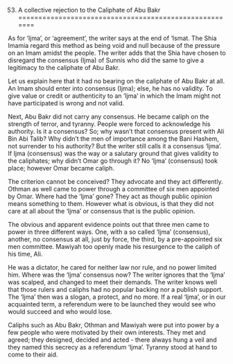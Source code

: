 53. A collective rejection to the Caliphate of Abu Bakr
=======================================================

As for ‘Ijma’, or ‘agreement’, the writer says at the end of ‘Ismat. The
Shia Imamia regard this method as being void and null because of the
pressure on an Imam amidst the people. The writer adds that the Shia
have chosen to disregard the consensus (Ijma) of Sunnis who did the same
to give a legitimacy to the caliphate of Abu Bakr.

Let us explain here that it had no bearing on the caliphate of Abu Bakr
at all. An Imam should enter into consensus (Ijma); else, he has no
validity. To give value or credit or authenticity to an ‘Ijma’ in which
the Imam might not have participated is wrong and not valid.

Next, Abu Bakr did not carry any consensus. He became caliph on the
strength of terror, and tyranny. People were forced to acknowledge his
authority. Is it a consensus? So; why wasn’t that consensus present with
Ali Bin Abi Talib? Why didn’t the men of importance among the Bani
Hashem, not surrender to his authority? But the writer still calls it a
consensus ‘Ijma’. If Ijma (consensus) was the way or a salutary ground
that gives validity to the caliphates; why didn’t Omar go through it? No
‘Ijma’ (consensus) took place; however Omar became caliph.

The criterion cannot be conceived? They advocate and they act
differently. Othman as well came to power through a committee of six men
appointed by Omar. Where had the ‘Ijma’ gone? They act as though public
opinion means something to them. However what is obvious, is that they
did not care at all about the ‘Ijma’ or consensus that is the public
opinion.

The obvious and apparent evidence points out that three men came to
power in three different ways. One, with a so called ‘Ijma’ (consensus),
another, no consensus at all, just by force, the third, by a
pre-appointed six men committee. Mawiyah too openly made his resurgence
to the caliph of his time, Ali.

He was a dictator, he cared for neither law nor rule, and no power
limited him. Where was the ‘Ijma’ consensus now? The writer ignores that
the ‘Ijma’ was scalped, and changed to meet their demands. The writer
knows well that those rulers and caliphs had no popular backing nor a
publish support. The ‘Ijma’ then was a slogan, a protect, and no more.
If a real ‘Ijma’, or in our acquainted term, a referendum were to be
launched they would see who would succeed and who would lose.

Caliphs such as Abu Bakr, Othman and Mawiyah were put into power by a
few people who were motivated by their own interests. They met and
agreed; they designed, decided and acted - there always hung a veil and
they named this secrecy as a referendum ‘Ijma’. Tyranny stood at hand to
come to their aid.


